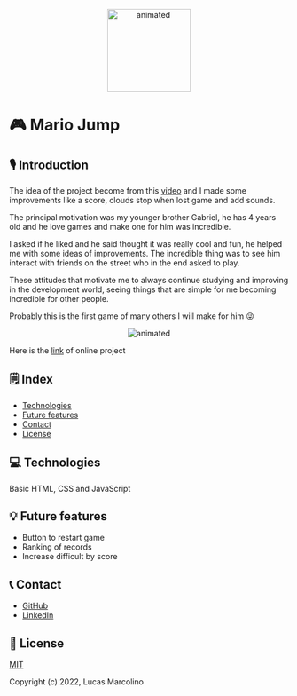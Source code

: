 <p align="center">
  <img src="https://user-images.githubusercontent.com/53413975/172089717-985c15bf-f51f-4b44-ad29-3f83daafd88f.gif" alt="animated" width="150" />
</p>

# 🎮 Mario Jump

## 🎙 Introduction

The idea of the project become from this [video](https://www.youtube.com/watch?v=r9buAwVBDhA&ab_channel=ManualdoDev) and I made some improvements like a score, clouds stop when lost game and add sounds.

The principal motivation was my younger brother Gabriel, he has 4 years old and he love games and make one for him was incredible.

I asked if he liked and he said thought it was really cool and fun, he helped me with some ideas of improvements. The incredible thing was to see him interact with friends on the street who in the end asked to play.

These attitudes that motivate me to always continue studying and improving in the development world, seeing things that are simple for me becoming incredible for other people.

Probably this is the first game of many others I will make for him 😜

<p align="center">
  <img src="https://user-images.githubusercontent.com/53413975/172092000-2c4aa4c0-2d3c-4c70-bd1b-f0591025f04c.gif" alt="animated" />
</p>

Here is the [link](https://mario-js-two.vercel.app) of online project

## 🗒 Index

- [Technologies](#technologies)
- [Future features](#futureFeatures)
- [Contact](#contact)
- [License](#license)

## 💻 Technologies <a name="technologies" />

Basic HTML, CSS and JavaScript

## 💡 Future features <a name="futureFeatures" />

- Button to restart game
- Ranking of records
- Increase difficult by score

## 📞 Contact <a name="contact" />

- [GitHub](https://github.com/marcolinolucas)
- [LinkedIn](https://www.linkedin.com/in/lucasmarcolino/)

## 📔 License <a name="license" />

[MIT](https://choosealicense.com/licenses/mit/)

Copyright (c) 2022, Lucas Marcolino
